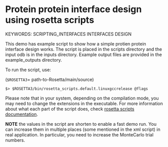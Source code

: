 Protein protein interface design using rosetta scripts
======================================================

KEYWORDS: SCRIPTING_INTERFACES INTERFACES DESIGN

This demo has example script to show how a simple protien protein interface design works. The script is placed in the scripts directory and the input odb is in the inputs directory. Example output files are provided in the example_outputs directory.

To run the script, use:

(`$ROSETTA3`= path-to-Rosetta/main/source)
```
$> $ROSETTA3/bin/rosetta_scripts.default.linuxgccrelease @flags
```

Please note that in your system, depending on the compilation mode, you may need to change the extensions in the executable.
For more information about what each part of the script does, check [rosetta scripts documentation](https://www.rosettacommons.org/docs/latest/scripting_documentation/RosettaScripts/RosettaScripts).

**NOTE** the values in the script are shorten to enable a fast demo run. You can increase them in multiple places (some mentioned in the xml script) in real application. In particular, you need to increase the MonteCarlo trial numbers.
